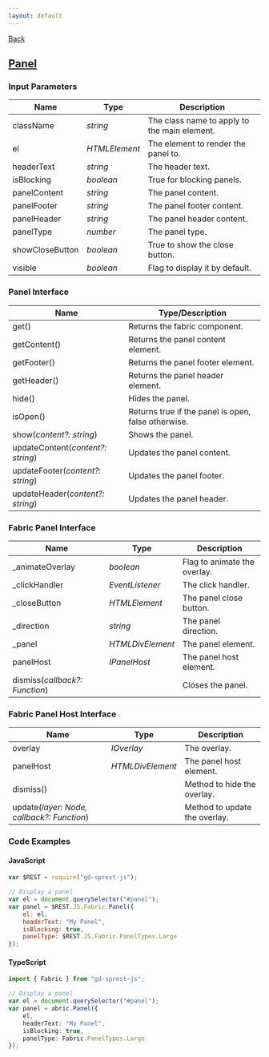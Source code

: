 ```yaml
---
layout: default
---
```

<div class="page-info" markdown="1">

[Back](/js/fabric)
## [Panel](https://dev.office.com/fabric-js/Components/Panel/Panel.html)

</div>

### Input Parameters

| Name | Type | Description |
| --- | --- | --- |
| className | _string_ | The class name to apply to the main element. |
| el | _HTMLElement_ | The element to render the panel to. |
| headerText | _string_ | The header text. |
| isBlocking | _boolean_ | True for blocking panels. |
| panelContent | _string_ | The panel content. |
| panelFooter | _string_ | The panel footer content. |
| panelHeader | _string_ | The panel header content. |
| panelType | _number_ | The panel type. |
| showCloseButton | _boolean_ | True to show the close button.
| visible | _boolean_ | Flag to display it by default.

### Panel Interface

| Name | Type/Description |
| --- | --- |
| get() | Returns the fabric component. |
| getContent() | Returns the panel content element. |
| getFooter() | Returns the panel footer element. |
| getHeader() | Returns the panel header element. |
| hide() | Hides the panel. |
| isOpen() | Returns true if the panel is open, false otherwise. |
| show(_content?: string_) | Shows the panel. |
| updateContent(_content?: string_) | Updates the panel content. |
| updateFooter(_content?: string_) | Updates the panel footer. |
| updateHeader(_content?: string_) | Updates the panel header. |

### Fabric Panel Interface

| Name | Type | Description |
| --- | --- | --- |
| \_animateOverlay | _boolean_ | Flag to animate the overlay. |
| \_clickHandler | _EventListener_ | The click handler. |
| \_closeButton | _HTMLElement_ | The panel close button. |
| \_direction | _string_ | The panel direction. |
| \_panel | _HTMLDivElement_ | The panel element. |
| panelHost | _IPanelHost_ | The panel host element. |
| dismiss(_callback?: Function_) | | Closes the panel.

### Fabric Panel Host Interface

| Name | Type | Description |
| --- | --- | --- |
| overlay | _IOverlay_ | The overlay. |
| panelHost | _HTMLDivElement_ | The panel host element. |
| dismiss() | | Method to hide the overlay. |
| update(_layer: Node, callback?: Function_) | | Method to update the overlay. |

### Code Examples
#### JavaScript
```js
var $REST = require("gd-sprest-js");

// Display a panel
var el = document.querySelector("#panel");
var panel = $REST.JS.Fabric.Panel({
    el: el,
    headerText: "My Panel",
    isBlocking: true,
    panelType: $REST.JS.Fabric.PanelTypes.Large
});
```
#### TypeScript
```ts
import { Fabric } from "gd-sprest-js";

// Display a panel
var el = document.querySelector("#panel");
var panel = abric.Panel({
    el,
    headerText: "My Panel",
    isBlocking: true,
    panelType: Fabric.PanelTypes.Large
});
```